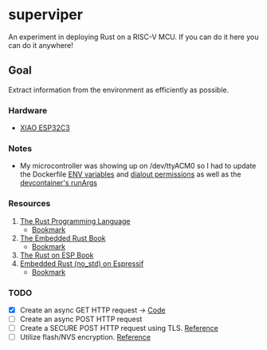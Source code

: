 # superviper

An experiment in deploying Rust on a RISC-V MCU. If you can do it here you can do it anywhere!

## Goal

Extract information from the environment as efficiently as possible.

### Hardware

- [XIAO ESP32C3](https://wiki.seeedstudio.com/XIAO_ESP32C3_Getting_Started/)

### Notes

- My microcontroller was showing up on /dev/ttyACM0 so I had to update the Dockerfile [ENV variables](.devcontainer/Dockerfile#L7) and [dialout permissions](.devcontainer/Dockerfile#L24) as well as the [devcontainer's runArgs]((.devcontainer/devcontainer.json#L46))

### Resources

1. [The Rust Programming Language](https://doc.rust-lang.org/book/)
    - [Bookmark](https://doc.rust-lang.org/book/ch03-05-control-flow.html)
2. [The Embedded Rust Book](https://docs.rust-embedded.org/book/index.html)
    - [Bookmark](https://docs.rust-embedded.org/book/start/qemu.html)
3. [The Rust on ESP Book](https://docs.esp-rs.org/book/)
4. [Embedded Rust (no_std) on Espressif](https://docs.esp-rs.org/no_std-training/)
    - [Bookmark](https://docs.esp-rs.org/no_std-training/03_6_http_client.html)

### TODO

- [x] Create an async GET HTTP request -> [Code](https://github.com/esp-rs/esp-hal/blob/main/examples/src/bin/wifi_embassy_dhcp.rs)
- [ ] Create an async POST HTTP request
- [ ] Create a SECURE POST HTTP request using TLS. [Reference](https://github.com/drogue-iot/embedded-tls)
- [ ] Utilize flash/NVS encryption. [Reference](https://espressif.github.io/esp32-c3-book-en/chapter_13/13.3/13.3.7.html)
